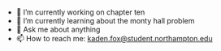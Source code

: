 ### 

- 🔭 I’m currently working on chapter ten
- 🌱 I’m currently learning about the monty hall problem
- 💬 Ask me about anything
- 📫 How to reach me: kaden.fox@student.northampton.edu
